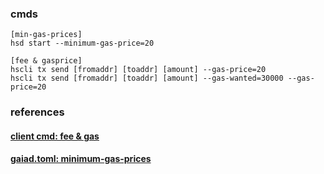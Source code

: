 ### cmds
    [min-gas-prices]
    hsd start --minimum-gas-price=20

    [fee & gasprice]
    hscli tx send [fromaddr] [toaddr] [amount] --gas-price=20
    hscli tx send [fromaddr] [toaddr] [amount] --gas-wanted=30000 --gas-price=20
### references
#### [client cmd: fee & gas](https://cosmos.network/docs/gaia/hscli.html#fees-gas)
#### [gaiad.toml: minimum-gas-prices](https://cosmos.network/docs/gaia/join-mainnet.html#set-minimum-gas-prices)